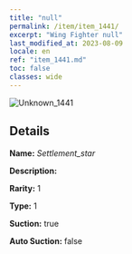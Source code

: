 ```yaml
---
title: "null"
permalink: /item/item_1441/
excerpt: "Wing Fighter null"
last_modified_at: 2023-08-09
locale: en
ref: "item_1441.md"
toc: false
classes: wide
---
```



 ![Unknown_1441](/images/item/Settlement_star_p.png)



## Details

 **Name:** *Settlement_star* 

 **Description:** 

 **Rarity:** 1 

 **Type:** 1 

 **Suction:** true 

 **Auto Suction:** false 


